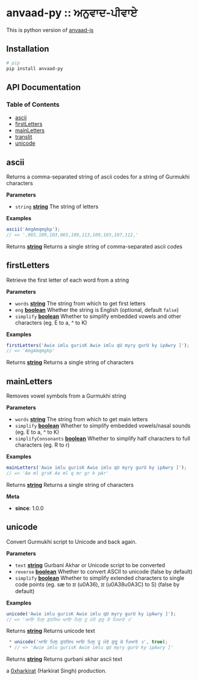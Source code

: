 # anvaad-py :: ਅਨੁਵਾਦ-ਪੀਵਾਏ 

This is python version of [anvaad-js](https://github.com/KhalisFoundation/anvaad-js) 

## Installation

```bash
# pip
pip install anvaad-py
```

## API Documentation

### Table of Contents

-   [ascii](#ascii)
-   [firstLetters](#firstletters)
-   [mainLetters](#mainletters)
-   [translit](#translit)
-   [unicode](#unicode)

## ascii

Returns a comma-separated string of ascii codes for a
string of Gurmukhi characters

**Parameters**

-   `string` **[string](https://developer.mozilla.org/docs/Web/JavaScript/Reference/Global_Objects/String)** The string of letters

**Examples**

```javascript
ascii('AmgAmqmgkp');
// => ',065,109,103,065,109,113,109,103,107,112,'
```

Returns **[string](https://developer.mozilla.org/docs/Web/JavaScript/Reference/Global_Objects/String)** Returns a single string of comma-separated ascii codes


## firstLetters

Retrieve the first letter of each word from a string

**Parameters**

-   `words` **[string](https://developer.mozilla.org/docs/Web/JavaScript/Reference/Global_Objects/String)** The string from which to get first letters
-   `eng` **[boolean](https://developer.mozilla.org/docs/Web/JavaScript/Reference/Global_Objects/Boolean)** Whether the string is English (optional, default `false`)
-   `simplify` **[boolean](https://developer.mozilla.org/docs/Web/JavaScript/Reference/Global_Objects/Boolean)** Whether to simplify embedded vowels and other characters (eg. E to a, ^ to K)

**Examples**

```javascript
firstLetters('Awie imlu gurisK Awie imlu qU myry gurU ky ipAwry ]');
// => 'AmgAmqmgkp'
```

Returns **[string](https://developer.mozilla.org/docs/Web/JavaScript/Reference/Global_Objects/String)** Returns a single string of characters


## mainLetters

Removes vowel symbols from a Gurmukhi string

**Parameters**

-   `words` **[string](https://developer.mozilla.org/docs/Web/JavaScript/Reference/Global_Objects/String)** The string from which to get main letters
-   `simplify` **[boolean](https://developer.mozilla.org/docs/Web/JavaScript/Reference/Global_Objects/Boolean)** Whether to simplify embedded vowels/nasal sounds (eg. E to a, ^ to K)
-   `simplifyConsonants` **[boolean](https://developer.mozilla.org/docs/Web/JavaScript/Reference/Global_Objects/Boolean)** Whether to simplify half characters to full characters (eg. R to r)

**Examples**

```javascript
mainLetters('Awie imlu gurisK Awie imlu qU myry gurU ky ipAwry ]');
// => 'Ae ml grsK Ae ml q mr gr k pAr'
```

Returns **[string](https://developer.mozilla.org/docs/Web/JavaScript/Reference/Global_Objects/String)** Returns a single string of characters

**Meta**

-   **since**: 1.0.0

## unicode

Convert Gurmukhi script to Unicode and back again.

**Parameters**

-   `text` **[string](https://developer.mozilla.org/docs/Web/JavaScript/Reference/Global_Objects/String)** Gurbani Akhar or Unicode script to be converted
-   `reverse` **[boolean](https://developer.mozilla.org/docs/Web/JavaScript/Reference/Global_Objects/Boolean)** Whether to convert ASCII to unicode (false by default)
-   `simplify` **[boolean](https://developer.mozilla.org/docs/Web/JavaScript/Reference/Global_Objects/Boolean)** Whether to simplify extended characters to single code points (eg. sæ to ਸ਼ (u0A36), ਸ਼ (u0A38u0A3C) to S) (false by default)


**Examples**

```javascript
unicode('Awie imlu gurisK Awie imlu qU myry gurU ky ipAwry ]');
// => 'ਆਇ ਮਿਲੁ ਗੁਰਸਿਖ ਆਇ ਮਿਲੁ ਤੂ ਮੇਰੇ ਗੁਰੂ ਕੇ ਪਿਆਰੇ ॥'
```

Returns **[string](https://developer.mozilla.org/docs/Web/JavaScript/Reference/Global_Objects/String)** Returns unicode text

```javascript
 * unicode('ਆਇ ਮਿਲੁ ਗੁਰਸਿਖ ਆਇ ਮਿਲੁ ਤੂ ਮੇਰੇ ਗੁਰੂ ਕੇ ਪਿਆਰੇ ॥', true);
 * // => 'Awie imlu gurisK Awie imlu qU myry gurU ky ipAwry ]'
```

Returns **[string](https://developer.mozilla.org/docs/Web/JavaScript/Reference/Global_Objects/String)** Returns gurbani akhar ascii text


a [0xharkirat](https://github.com/0xharkirat/) (Harkirat Singh) production.

